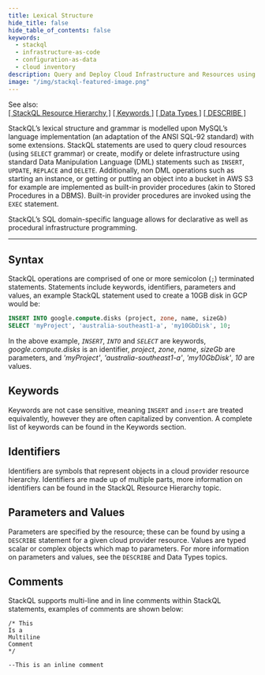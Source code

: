 ```yaml
---
title: Lexical Structure
hide_title: false
hide_table_of_contents: false
keywords:
  - stackql
  - infrastructure-as-code
  - configuration-as-data
  - cloud inventory
description: Query and Deploy Cloud Infrastructure and Resources using SQL
image: "/img/stackql-featured-image.png"
---
```


See also:  
[[ StackQL Resource Hierarchy ]](/docs/getting-started/resource-hierarchy) [[ Keywords ]](/docs/language-spec/keywords) [[ Data Types ]](/docs/language-spec/data-types) [[ DESCRIBE ]](/docs/language-spec/describe)


StackQL’s lexical structure and grammar is modelled upon MySQL’s language implementation (an adaptation of the ANSI SQL-92 standard) with some extensions.  StackQL statements are used to query cloud resources (using `SELECT` grammar) or create, modify or delete infrastructure using standard Data Manipulation Language (DML) statements such as `INSERT`, `UPDATE`, `REPLACE` and `DELETE`.  Additionally, non DML operations such as starting an instance, or getting or putting an object into a bucket in AWS S3 for example are implemented as built-in provider procedures (akin to Stored Procedures in a DBMS).  Built-in provider procedures are invoked using the `EXEC` statement.

StackQL’s SQL domain-specific language allows for declarative as well as procedural infrastructure programming.

* * * 

## Syntax
StackQL operations are comprised of one or more semicolon (`;`) terminated statements.  Statements include keywords, identifiers, parameters and values, an example StackQL statement used to create a 10GB disk in GCP would be:

```sql
INSERT INTO google.compute.disks (project, zone, name, sizeGb)
SELECT 'myProject', 'australia-southeast1-a', 'my10GbDisk', 10;
```

In the above example, _`INSERT`_, _`INTO`_ and _`SELECT`_ are keywords, _google.compute.disks_ is an identifier, _project_, _zone_, _name_, _sizeGb_  are parameters, and _'myProject'_, _'australia-southeast1-a'_, _'my10GbDisk'_, _10_ are values.

## Keywords
Keywords are not case sensitive, meaning `INSERT` and `insert` are treated equivalently, however they are often capitalized by convention. A complete list of keywords can be found in the Keywords section.

## Identifiers
Identifiers are symbols that represent objects in a cloud provider resource hierarchy.  Identifiers are made up of multiple parts, more information on identifiers can be found in the StackQL Resource Hierarchy topic.

## Parameters and Values
Parameters are specified by the resource; these can be found by using a `DESCRIBE` statement for a given cloud provider resource.  Values are typed scalar or complex objects which map to parameters.  For more information on parameters and values, see the `DESCRIBE` and Data Types topics.

## Comments
StackQL supports multi-line and in line comments within StackQL statements, examples of comments are shown below:

```shell
/* This
Is a
Multiline
Comment
*/

--This is an inline comment
```
